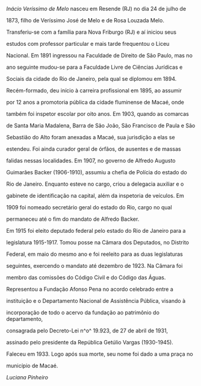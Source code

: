 

*Inácio Veríssimo de Melo* nasceu em Resende (RJ) no dia 24 de julho de

1873, filho de Veríssimo José de Melo e de Rosa Louzada Melo.



Transferiu-se com a família para Nova Friburgo (RJ) e aí iniciou seus

estudos com professor particular e mais tarde frequentou o Liceu

Nacional. Em 1891 ingressou na Faculdade de Direito de São Paulo, mas no

ano seguinte mudou-se para a Faculdade Livre de Ciências Jurídicas e

Sociais da cidade do Rio de Janeiro, pela qual se diplomou em 1894.



Recém-formado, deu início à carreira profissional em 1895, ao assumir

por 12 anos a promotoria pública da cidade fluminense de Macaé, onde

também foi inspetor escolar por oito anos. Em 1903, quando as comarcas

de Santa Maria Madalena, Barra de São João, São Francisco de Paula e São

Sebastião do Alto foram anexadas a Macaé, sua jurisdição a elas se

estendeu. Foi ainda curador geral de órfãos, de ausentes e de massas

falidas nessas localidades. Em 1907, no governo de Alfredo Augusto

Guimarães Backer (1906-1910), assumiu a chefia de Polícia do estado do

Rio de Janeiro. Enquanto esteve no cargo, criou a delegacia auxiliar e o

gabinete de identificação na capital, além da inspetoria de veículos. Em

1909 foi nomeado secretário geral do estado do Rio, cargo no qual

permaneceu até o fim do mandato de Alfredo Backer.



Em 1915 foi eleito deputado federal pelo estado do Rio de Janeiro para a

legislatura 1915-1917. Tomou posse na Câmara dos Deputados, no Distrito

Federal, em maio do mesmo ano e foi reeleito para as duas legislaturas

seguintes, exercendo o mandato até dezembro de 1923. Na Câmara foi

membro das comissões do Código Civil e do Código das Águas.



Representou a Fundação Afonso Pena no acordo celebrado entre a

instituição e o Departamento Nacional de Assistência Pública, visando à

incorporação de todo o acervo da fundação ao patrimônio do departamento,

consagrada pelo Decreto-Lei n^o^ 19.923, de 27 de abril de 1931,

assinado pelo presidente da República Getúlio Vargas (1930-1945).



Faleceu em 1933. Logo após sua morte, seu nome foi dado a uma praça no

município de Macaé.



*Luciana Pinheiro*



